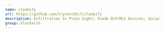 ```yaml
---
name: cloakify
url: https://github.com/trycatchhcf/cloakify
description: Exfiltration In Plain Sight; Evade DLP/MLS Devices; Social Engineering of Analysts; Evade AV Detection. URL : https://github.com/trycatchhcf/cloakify Groups : blackarch blackarch-misc blackarch-crypto
group: blackarch
---
```

